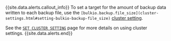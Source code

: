{{site.data.alerts.callout_info}}
To set a target for the amount of backup data written to each backup file, use the `[bulkio.backup.file_size](cluster-settings.html#setting-bulkio-backup-file_size)` [cluster setting](cluster-settings.html).

See the [`SET CLUSTER SETTING`](set-cluster-setting.html) page for more details on using cluster settings.
{{site.data.alerts.end}}
